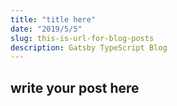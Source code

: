 ```yaml
---
title: "title here"
date: "2019/5/5"
slug: this-is-url-for-blog-posts
description: Gatsby TypeScript Blog
---
```

## write your post here